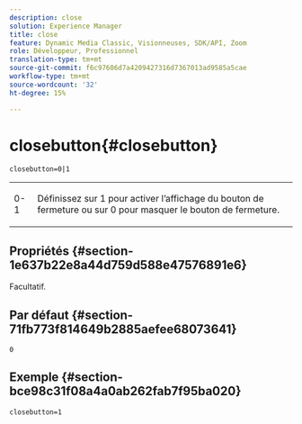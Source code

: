 ```yaml
---
description: close
solution: Experience Manager
title: close
feature: Dynamic Media Classic, Visionneuses, SDK/API, Zoom
role: Développeur, Professionnel
translation-type: tm+mt
source-git-commit: f6c97606d7a4209427316d7367013ad9585a5cae
workflow-type: tm+mt
source-wordcount: '32'
ht-degree: 15%

---
```



# closebutton{#closebutton}

`closebutton=0|1`

<table id="table_9B98C97485DD4DEB8A6ECBCE8DF6B886"> 
 <tbody> 
  <tr> 
   <td colname="col1"> <p> <span class="codeph"> 0-1  </span> </p> </td> 
   <td colname="col2"> <p> Définissez sur <span class="codeph"> 1</span> pour activer l’affichage du bouton de fermeture ou sur <span class="codeph"> 0</span> pour masquer le bouton de fermeture. </p> </td> 
  </tr> 
 </tbody> 
</table>

## Propriétés {#section-1e637b22e8a44d759d588e47576891e6}

Facultatif.

## Par défaut {#section-71fb773f814649b2885aefee68073641}

`0`

## Exemple {#section-bce98c31f08a4a0ab262fab7f95ba020}

`closebutton=1`
